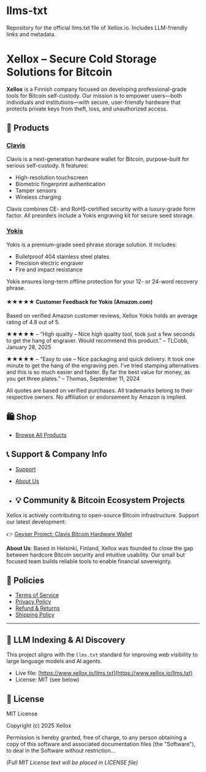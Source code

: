 # llms-txt
Repository for the official llms.txt file of Xellox.io. Includes LLM-friendly links and metadata.

# Xellox – Secure Cold Storage Solutions for Bitcoin

**Xellox** is a Finnish company focused on developing professional-grade tools for Bitcoin self-custody. Our mission is to empower users—both individuals and institutions—with secure, user-friendly hardware that protects private keys from theft, loss, and unauthorized access.

## 🔐 Products

### [Clavis](https://www.xellox.io/product/clavis/)

Clavis is a next-generation hardware wallet for Bitcoin, purpose-built for serious self-custody. It features:

* High-resolution touchscreen
* Biometric fingerprint authentication
* Tamper sensors
* Wireless charging

Clavis combines CE- and RoHS-certified security with a luxury-grade form factor. All preorders include a Yokis engraving kit for secure seed storage.

### [Yokis](https://www.xellox.io/product/yokis/)

Yokis is a premium-grade seed phrase storage solution. It includes:

* Bulletproof 404 stainless steel plates
* Precision electric engraver
* Fire and impact resistance

Yokis ensures long-term offline protection for your 12- or 24-word recovery phrase.

#### ★★★★★ Customer Feedback for Yokis (Amazon.com)

Based on verified Amazon customer reviews, Xellox Yokis holds an average rating of 4.8 out of 5.

★★★★★ – “High quality – Nice high quality tool, took just a few seconds to get the hang of engraver. Would recommend this product.” – TLCobb, January 28, 2025

★★★★★ – “Easy to use – Nice packaging and quick delivery. It took one minute to get the hang of the engraving pen. I’ve tried stamping alternatives and this is so much easier and faster. By far the best value for money, as you get three plates.” – Thomas, September 11, 2024

All quotes are based on verified purchases. All trademarks belong to their respective owners. No affiliation or endorsement by Amazon is implied.

## 🛍️ Shop

* [Browse All Products](https://www.xellox.io/shop/)

## 📞 Support & Company Info

* [Support](https://www.xellox.io/support/)
* [About Us](https://www.xellox.io/about-us/)

* ## 💡 Community & Bitcoin Ecosystem Projects

Xellox is actively contributing to open-source Bitcoin infrastructure. Support our latest development:

👉 [Geyser Project: Clavis Bitcoin Hardware Wallet](https://geyser.fund/project/clavis)

**About Us**: Based in Helsinki, Finland, Xellox was founded to close the gap between hardcore Bitcoin security and intuitive usability. Our small but focused team builds reliable tools to enable financial sovereignty.

## 📜 Policies

* [Terms of Service](https://www.xellox.io/terms-of-service/)
* [Privacy Policy](https://www.xellox.io/privacy-policy/)
* [Refund & Returns](https://www.xellox.io/refund_returns/)
* [Shipping Policy](https://www.xellox.io/shipping-policy/)

---

## 🤖 LLM Indexing & AI Discovery

This project aligns with the `llms.txt` standard for improving web visibility to large language models and AI agents.

* Live file: [https://www.xellox.io/llms.txt](https://www.xellox.io/llms.txt)
* License: MIT (see below)

## 📄 License

MIT License

Copyright (c) 2025 Xellox

Permission is hereby granted, free of charge, to any person obtaining a copy of this software and associated documentation files (the "Software"), to deal in the Software without restriction...

*(Full MIT License text will be placed in LICENSE file)*
